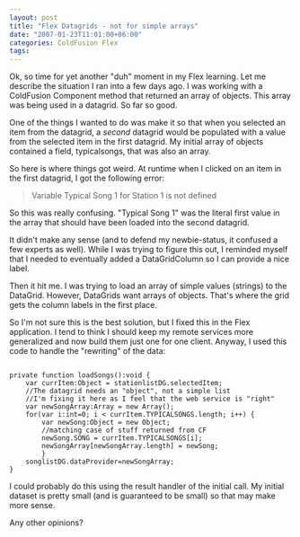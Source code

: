 ```yaml
---
layout: post
title: "Flex Datagrids - not for simple arrays"
date: "2007-01-23T11:01:00+06:00"
categories: ColdFusion Flex 
tags: 
---
```


Ok, so time for yet another "duh" moment in my Flex learning. Let me describe the situation I ran into a few days ago. I was working with a ColdFusion Component method that returned an array of objects. This array was being used in a datagrid. So far so good.
<!--more-->
One of the things I wanted to do was make it so that when you selected an item from the datagrid, a <i>second</i> datagrid would be populated with a value from the selected item in the first datagrid. My initial array of objects contained a field, typicalsongs, that was also an array.

So here is where things got weird. At runtime when I clicked on an item in the first datagrid, I got the following error:

<blockquote>
Variable Typical Song 1 for Station 1 is not defined
</blockquote>

So this was really confusing. "Typical Song 1" was the literal first value in the array that should have been loaded into the second datagrid. 

It didn't make any sense (and to defend my newbie-status, it confused a few experts as well). While I was trying to figure this out, I reminded myself that I needed to eventually added a DataGridColumn so I can provide a nice label.

Then it hit me. I was trying to load an array of simple values (strings) to the DataGrid. However, DataGrids want arrays of objects. That's where the grid gets the column labels in the first place.

So I'm not sure this is the best solution, but I fixed this in the Flex application. I tend to think I should keep my remote services more generalized and now build them just one for one client. Anyway, I used this code to handle the "rewriting" of the data:

<code>
private function loadSongs():void {
	var currItem:Object = stationlistDG.selectedItem;
	//The datagrid needs an "object", not a simple list
	//I'm fixing it here as I feel that the web service is "right"
	var newSongArray:Array = new Array();
	for(var i:int=0; i &lt; currItem.TYPICALSONGS.length; i++) {
		var newSong:Object = new Object;
		//matching case of stuff returned from CF
		newSong.SONG = currItem.TYPICALSONGS[i];
		newSongArray[newSongArray.length] = newSong;
		}
	songlistDG.dataProvider=newSongArray;
}	
</code>

I could probably do this using the result handler of the initial call. My initial dataset is pretty small (and is guaranteed to be small) so that may make more sense.

Any other opinions?